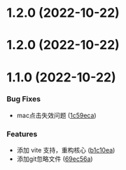 # 1.2.0 (2022-10-22)



# 1.2.0 (2022-10-22)



# 1.1.0 (2022-10-22)


### Bug Fixes

* mac点击失效问题 ([1c59eca](https://github.com/better-tcy/dom-to-code/commit/1c59ecac815702ea347305c29d27fbb3f66ccdd9))


### Features

* 添加 vite 支持，重构核心 ([b1c10ea](https://github.com/better-tcy/dom-to-code/commit/b1c10ea1879db4369e9283147a86e3e4bebe9cb9))
* 添加git忽略文件 ([69ec56a](https://github.com/better-tcy/dom-to-code/commit/69ec56a8598e72b371cbea603281166066c8c316))



